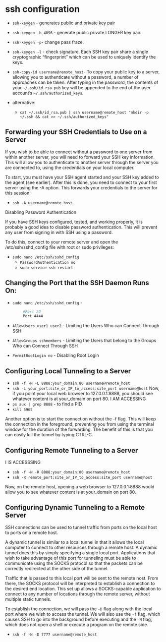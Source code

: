 # ssh configuration

* `ssh-keygen` - generates public and private key pair
* `ssh-keygen -b 4096` - generate public private LONGER key pair.

* `ssh-keygen -p`- change pass fraze.
* `ssh-keygen -l` - check signature. Each SSH key pair share a single cryptographic “fingerprint” which can be used to uniquely identify the keys.

* `ssh-copy-id username@remote_host`- To copy your public key to a server, allowing you to authenticate without a password, a number of approaches can be taken.
After typing in the password, the contents of your `~/.ssh/id_rsa.pub` key will be appended to the end of the user account’s `~/.ssh/authorized_keys`.
* alternative:
    * `cat ~/.ssh/id_rsa.pub | ssh username@remote_host "mkdir -p ~/.ssh && cat >> ~/.ssh/authorized_keys"`

## Forwarding your SSH Credentials to Use on a Server

If you wish to be able to connect without a password to one server from within another server, you will need to forward your SSH key information. This will allow you to authenticate to another server through the server you are connected to, using the credentials on your local computer.

To start, you must have your SSH agent started and your SSH key added to the agent (see earlier). After this is done, you need to connect to your first server using the -A option. This forwards your credentials to the server for this session:

* `ssh -A username@remote_host`.

Disabling Password Authentication

If you have SSH keys configured, tested, and working properly, it is probably a good idea to disable password authentication. This will prevent any user from signing in with SSH using a password.

To do this, connect to your remote server and open the /etc/ssh/sshd_config file with root or sudo privileges:
* `sudo nano /etc/ssh/sshd_config`
    *  `PasswordAuthentication no`
    *   `sudo service ssh restart`

## Changing the Port that the SSH Daemon Runs On:
*  `sudo nano /etc/ssh/sshd_config` -
```bash
        #Port 22
        Port 4444

```

* `AllowUsers user1 user2` - Limiting the Users Who can Connect Through SSH
* `AllowGroups sshmembers` - Limiting the Users that belong to the Groups Who can Connect Through SSH

* `PermitRootLogin no` - Disabling Root Login

## Configuring Local Tunneling to a Server

* `ssh -f -N -L 8888:your_domain:80 username@remote_host`
* `ssh -L your_port:site_or_IP_to_access:site_port username@host`
Now, if you point your local web browser to 127.0.0.1:8888, you should see whatever content is at your_domain on port 80.
I AM ACCESSING
* `ps aux | grep 8888` - to find a PID
*    `kill 5965`


Another option is to start the connection without the -f flag. This will keep the connection in the foreground, preventing you from using the terminal window for the duration of the forwarding. The benefit of this is that you can easily kill the tunnel by typing CTRL-C.


## Configuring Remote Tunneling to a Server
I IS ACCESSSING
* `ssh -f -N -R 8888:your_domain:80 username@remote_host`
* `ssh -R remote_port:site_or_IP_to_access:site_port username@host`

Now, on the remote host, opening a web browser to 127.0.0.1:8888 would allow you to see whatever content is at your_domain on port 80.

## Configuring Dynamic Tunneling to a Remote Server

SSH connections can be used to tunnel traffic from ports on the local host to ports on a remote host.

A dynamic tunnel is similar to a local tunnel in that it allows the local computer to connect to other resources through a remote host. A dynamic tunnel does this by simply specifying a single local port. Applications that wish to take advantage of this port for tunneling must be able to communicate using the SOCKS protocol so that the packets can be correctly redirected at the other side of the tunnel.

Traffic that is passed to this local port will be sent to the remote host. From there, the SOCKS protocol will be interpreted to establish a connection to the desired end location. This set up allows a SOCKS-capable application to connect to any number of locations through the remote server, without multiple static tunnels.

To establish the connection, we will pass the `-D` flag along with the local port where we wish to access the tunnel. We will also use the `-f` flag, which causes SSH to go into the background before executing and the `-N` flag, which does not open a shell or execute a program on the remote side.

* `ssh -f -N -D 7777 username@remote_host`



